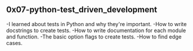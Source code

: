 0x07-python-test_driven_development
----------------------------------------

-I learned about tests in Python and why they're important.
-How to write docstrings to create tests.
-How to write documentation for each module and function.
-The basic option flags to create tests.
-How to find edge cases.
